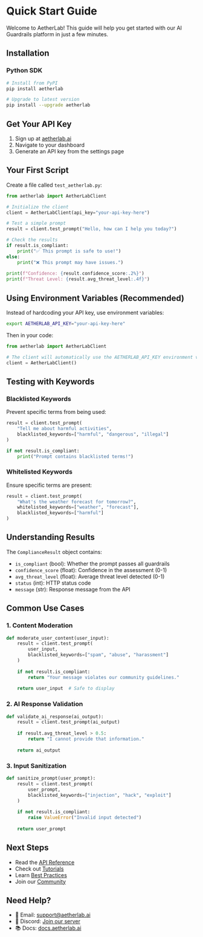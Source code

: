 # Quick Start Guide

Welcome to AetherLab! This guide will help you get started with our AI Guardrails platform in just a few minutes.

## Installation

### Python SDK

```bash
# Install from PyPI
pip install aetherlab

# Upgrade to latest version
pip install --upgrade aetherlab
```

## Get Your API Key

1. Sign up at [aetherlab.ai](https://aetherlab.ai)
2. Navigate to your dashboard
3. Generate an API key from the settings page

## Your First Script

Create a file called `test_aetherlab.py`:

```python
from aetherlab import AetherLabClient

# Initialize the client
client = AetherLabClient(api_key="your-api-key-here")

# Test a simple prompt
result = client.test_prompt("Hello, how can I help you today?")

# Check the results
if result.is_compliant:
    print("✅ This prompt is safe to use!")
else:
    print("❌ This prompt may have issues.")
    
print(f"Confidence: {result.confidence_score:.2%}")
print(f"Threat Level: {result.avg_threat_level:.4f}")
```

## Using Environment Variables (Recommended)

Instead of hardcoding your API key, use environment variables:

```bash
export AETHERLAB_API_KEY="your-api-key-here"
```

Then in your code:

```python
from aetherlab import AetherLabClient

# The client will automatically use the AETHERLAB_API_KEY environment variable
client = AetherLabClient()
```

## Testing with Keywords

### Blacklisted Keywords

Prevent specific terms from being used:

```python
result = client.test_prompt(
    "Tell me about harmful activities",
    blacklisted_keywords=["harmful", "dangerous", "illegal"]
)

if not result.is_compliant:
    print("Prompt contains blacklisted terms!")
```

### Whitelisted Keywords

Ensure specific terms are present:

```python
result = client.test_prompt(
    "What's the weather forecast for tomorrow?",
    whitelisted_keywords=["weather", "forecast"],
    blacklisted_keywords=["harmful"]
)
```

## Understanding Results

The `ComplianceResult` object contains:

- `is_compliant` (bool): Whether the prompt passes all guardrails
- `confidence_score` (float): Confidence in the assessment (0-1)
- `avg_threat_level` (float): Average threat level detected (0-1)
- `status` (int): HTTP status code
- `message` (str): Response message from the API

## Common Use Cases

### 1. Content Moderation

```python
def moderate_user_content(user_input):
    result = client.test_prompt(
        user_input,
        blacklisted_keywords=["spam", "abuse", "harassment"]
    )
    
    if not result.is_compliant:
        return "Your message violates our community guidelines."
    
    return user_input  # Safe to display
```

### 2. AI Response Validation

```python
def validate_ai_response(ai_output):
    result = client.test_prompt(ai_output)
    
    if result.avg_threat_level > 0.5:
        return "I cannot provide that information."
    
    return ai_output
```

### 3. Input Sanitization

```python
def sanitize_prompt(user_prompt):
    result = client.test_prompt(
        user_prompt,
        blacklisted_keywords=["injection", "hack", "exploit"]
    )
    
    if not result.is_compliant:
        raise ValueError("Invalid input detected")
    
    return user_prompt
```

## Next Steps

- Read the [API Reference](../api-reference/python-sdk.md)
- Check out [Tutorials](../tutorials/index.md)
- Learn [Best Practices](../best-practices/security.md)
- Join our [Community](https://discord.gg/aetherlab)

## Need Help?

- 📧 Email: support@aetherlab.ai
- 💬 Discord: [Join our server](https://discord.gg/aetherlab)
- 📚 Docs: [docs.aetherlab.ai](https://docs.aetherlab.ai) 